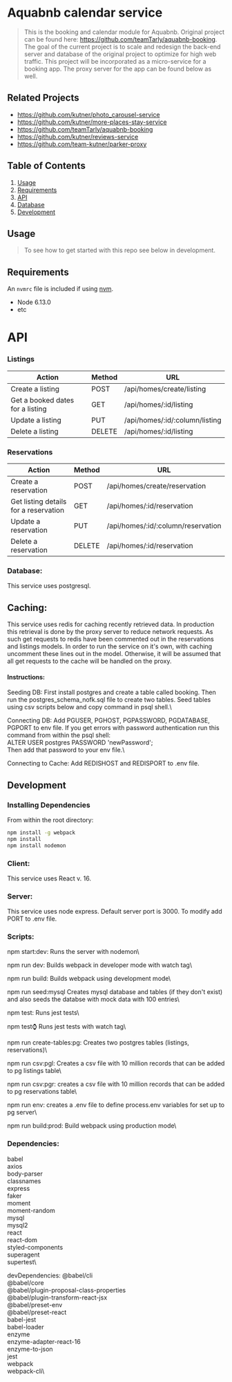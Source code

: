 # Aquabnb calendar service

> This is the booking and calendar module for Aquabnb. Original project can be found here: https://github.com/teamTarly/aquabnb-booking. The goal of the current project is to scale and redesign the back-end server and database of the original project to optimize for high web traffic.  This project will be incorporated as a micro-service for a booking app. The proxy server for the app can be found below as well.

## Related Projects

  - https://github.com/kutner/photo_carousel-service
  - https://github.com/kutner/more-places-stay-service
  - https://github.com/teamTarly/aquabnb-booking
  - https://github.com/kutner/reviews-service
  - https://github.com/team-kutner/parker-proxy

## Table of Contents

1. [Usage](#Usage)
1. [Requirements](#requirements)
1. [API](#API)
1. [Database](#database)
1. [Development](#development)

## Usage

> To see how to get started with this repo see below in development.

## Requirements

An `nvmrc` file is included if using [nvm](https://github.com/creationix/nvm).

- Node 6.13.0
- etc

# API
### Listings
Action | Method | URL
-------|--------|----
Create a listing | POST | /api/homes/create/listing
Get a booked dates for a listing | GET | /api/homes/:id/listing
Update a listing | PUT | /api/homes/:id/:column/listing
Delete a listing | DELETE | /api/homes/:id/listing

### Reservations
Action | Method | URL
-------|--------|----
Create a reservation | POST | /api/homes/create/reservation
Get listing details for a reservation | GET | /api/homes/:id/reservation
Update a reservation | PUT | /api/homes/:id/:column/reservation
Delete a reservation | DELETE | /api/homes/:id/reservation

### Database:
This service uses postgresql.

## Caching:
This service uses redis for caching recently retrieved data. In production this retrieval is done by the proxy server to reduce network requests. As such get requests to redis have been commented out in the reservations and listings models. In order to run the service on it's own, with caching uncomment these lines out in the model. Otherwise, it will be assumed that all get requests to the cache will be handled on the proxy.

#### Instructions:
Seeding DB: First install postgres and create a table called booking. Then run the postgres_schema_nofk.sql file to create two tables. Seed tables using csv scripts below and copy command in psql shell.\

Connecting DB: Add PGUSER, PGHOST, PGPASSWORD, PGDATABASE, PGPORT to env file. If you get errors with password authentication run this command from within the psql shell:\
ALTER USER postgres PASSWORD 'newPassword';\
Then add that password to your env file.\

Connecting to Cache: Add REDISHOST and REDISPORT to .env file.

## Development

### Installing Dependencies

From within the root directory:

```sh
npm install -g webpack
npm install
npm install nodemon
```


### Client:
This service uses React v. 16.

### Server:
This service uses node express.
Default server port is 3000. To modify add PORT to .env file.

### Scripts:
npm start:dev: Runs the server with nodemon\

npm run dev: Builds webpack in developer mode with watch tag\

npm run build: Builds webpack using development mode\

npm run seed:mysql Creates mysql database and tables (if they don't exist) and also seeds the databse with mock data with 100 entries\

npm test: Runs jest tests\

npm test:watch: Runs jest tests with watch tag\

npm run create-tables:pg: Creates two postgres tables (listings, reservations)\

npm run csv:pgl: Creates a csv file with 10 million records that can be added to pg listings table\

npm run csv:pgr: creates a csv file with 10 million records that can be added to pg reservations table\

npm run env: creates a .env file to define process.env variables for set up to pg server\

npm run build:prod: Build webpack using production mode\

### Dependencies:
babel\
axios\
body-parser\
classnames\
express\
faker\
moment\
moment-random\
mysql\
mysql2\
react\
react-dom\
styled-components\
superagent\
supertest\

devDependencies:
@babel/cli\
@babel/core\
@babel/plugin-proposal-class-properties\
@babel/plugin-transform-react-jsx\
@babel/preset-env\
@babel/preset-react\
babel-jest\
babel-loader\
enzyme\
enzyme-adapter-react-16\
enzyme-to-json\
jest\
webpack\
webpack-cli\


